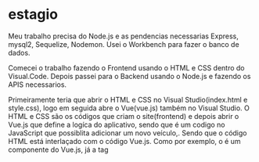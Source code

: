 # estagio

Meu trabalho precisa do Node.js e as pendencias necessarias Express, mysql2, Sequelize, Nodemon. Usei o Workbench para fazer o banco de dados.

Comecei o trabalho fazendo o Frontend usando o HTML e CSS dentro do Visual.Code. Depois passei para o Backend usando o Node.js e fazendo os APIS necessarios.

Primeiramente teria que abrir o HTML e CSS no Visual Studio(index.html e style.css), logo em seguida abre o Vue(vue.js) também no Visual Studio. O HTML e CSS são os códigos que criam o site(frontend) e depois abrir o Vue.js que define a logíca do aplicativo, sendo que é um codigo no JavaScript que possiblita adicionar um novo veículo,. Sendo que o código HTML está interlaçado com o código Vue.js. Como por exemplo, o <veiculo-form> é um componente do Vue.js, já a tag <script> é definida para ser usada com a biblioteca Vue.js, já o <veiculo-form> vincular os campos de entrada às propriedades locadora, modelo, marca, ano, motor, portas, cambio e arCondicionado.

Segundamente, Teria que abrir os APIS, junto com index.js e para executar corretamente esse código tem que baixar o Node.js no navegador e depois baixar as dependências dentro do cmd, primeiramente baixar o sequelize dentro do cmd com o comando <npm install sequelize express>, depois baixar <npm install nodemon>, depois baixar o <npm install express> e por fim o <npm install mysql2>. Desse modo com todos os pacotes instalados, abre o API e 
